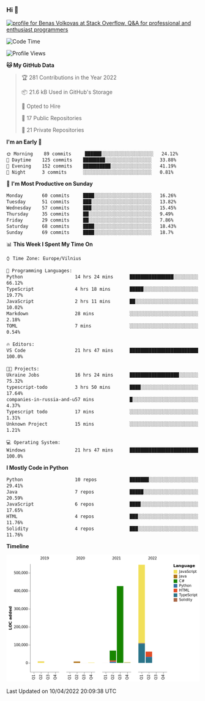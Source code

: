 ### Hi 👋
<a href="https://stackoverflow.com/users/14954249/benas-volkovas"><img src="https://stackoverflow.com/users/flair/14954249.png?theme=dark" width="208" height="58" alt="profile for Benas Volkovas at Stack Overflow, Q&amp;A for professional and enthusiast programmers" title="profile for Benas Volkovas at Stack Overflow, Q&amp;A for professional and enthusiast programmers"></a>

<!--START_SECTION:waka-->
![Code Time](http://img.shields.io/badge/Code%20Time-653%20hrs%2026%20mins-blue)

![Profile Views](http://img.shields.io/badge/Profile%20Views-3-blue)

**🐱 My GitHub Data** 

> 🏆 281 Contributions in the Year 2022
 > 
> 📦 21.6 kB Used in GitHub's Storage 
 > 
> 💼 Opted to Hire
 > 
> 📜 17 Public Repositories 
 > 
> 🔑 21 Private Repositories  
 > 
**I'm an Early 🐤** 

```text
🌞 Morning    89 commits     ██████░░░░░░░░░░░░░░░░░░░   24.12% 
🌆 Daytime    125 commits    ████████░░░░░░░░░░░░░░░░░   33.88% 
🌃 Evening    152 commits    ██████████░░░░░░░░░░░░░░░   41.19% 
🌙 Night      3 commits      ░░░░░░░░░░░░░░░░░░░░░░░░░   0.81%

```
📅 **I'm Most Productive on Sunday** 

```text
Monday       60 commits     ████░░░░░░░░░░░░░░░░░░░░░   16.26% 
Tuesday      51 commits     ███░░░░░░░░░░░░░░░░░░░░░░   13.82% 
Wednesday    57 commits     ███░░░░░░░░░░░░░░░░░░░░░░   15.45% 
Thursday     35 commits     ██░░░░░░░░░░░░░░░░░░░░░░░   9.49% 
Friday       29 commits     ██░░░░░░░░░░░░░░░░░░░░░░░   7.86% 
Saturday     68 commits     ████░░░░░░░░░░░░░░░░░░░░░   18.43% 
Sunday       69 commits     ████░░░░░░░░░░░░░░░░░░░░░   18.7%

```


📊 **This Week I Spent My Time On** 

```text
⌚︎ Time Zone: Europe/Vilnius

💬 Programming Languages: 
Python                   14 hrs 24 mins      ████████████████░░░░░░░░░   66.12% 
TypeScript               4 hrs 18 mins       █████░░░░░░░░░░░░░░░░░░░░   19.77% 
JavaScript               2 hrs 11 mins       ██░░░░░░░░░░░░░░░░░░░░░░░   10.02% 
Markdown                 28 mins             ░░░░░░░░░░░░░░░░░░░░░░░░░   2.18% 
TOML                     7 mins              ░░░░░░░░░░░░░░░░░░░░░░░░░   0.54%

🔥 Editors: 
VS Code                  21 hrs 47 mins      █████████████████████████   100.0%

🐱‍💻 Projects: 
Ukraine Jobs             16 hrs 24 mins      ██████████████████░░░░░░░   75.32% 
typescript-todo          3 hrs 50 mins       ████░░░░░░░░░░░░░░░░░░░░░   17.64% 
companies-in-russia-and-u57 mins             █░░░░░░░░░░░░░░░░░░░░░░░░   4.37% 
Typescript todo          17 mins             ░░░░░░░░░░░░░░░░░░░░░░░░░   1.31% 
Unknown Project          15 mins             ░░░░░░░░░░░░░░░░░░░░░░░░░   1.21%

💻 Operating System: 
Windows                  21 hrs 47 mins      █████████████████████████   100.0%

```

**I Mostly Code in Python** 

```text
Python                   10 repos            ███████░░░░░░░░░░░░░░░░░░   29.41% 
Java                     7 repos             █████░░░░░░░░░░░░░░░░░░░░   20.59% 
JavaScript               6 repos             ████░░░░░░░░░░░░░░░░░░░░░   17.65% 
HTML                     4 repos             ███░░░░░░░░░░░░░░░░░░░░░░   11.76% 
Solidity                 4 repos             ███░░░░░░░░░░░░░░░░░░░░░░   11.76%

```


**Timeline**

![Chart not found](https://raw.githubusercontent.com/BenasVolkovas/BenasVolkovas/main/charts/bar_graph.png) 


 Last Updated on 10/04/2022 20:09:38 UTC
<!--END_SECTION:waka-->

